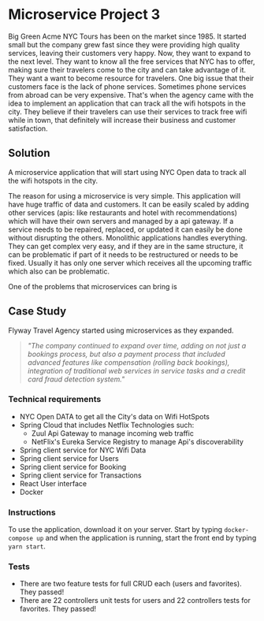 # Microservice Project 3

Big Green Acme NYC Tours has been on the market since 1985. It started small but the company grew fast since they were providing high quality services, leaving their customers very happy. Now, they want to expand to the next level. They want to know all the free services that NYC has to offer, making sure their travelers come to the city and can take advantage of it. They want a want to become resource for travelers. One big issue that their customers face is the lack of phone services. Sometimes phone services from abroad can be very expensive. That's when the agency came with the idea to implement an application that can track all the wifi hotspots in the city. They believe if their travelers can use their services to track free wifi while in town, that definitely will increase their business and customer satisfaction. 

## Solution 

A microservice application that will start using NYC Open data to track all the wifi hotspots in the city. 

The reason for using a microservice is very simple. This application will have huge traffic of data and customers. It can be easily scaled by adding other services (apis: like restaurants and hotel with recommendations) which will have their own servers and managed by a api gateway. If a service needs to be repaired, replaced, or updated it can easily be done without disrupting the others. Monolithic applications handles everything. They can get complex very easy, and if they are in the same structure, it can be problematic if part of it needs to be restructured or needs to be fixed. Usually it has only one server which receives all the upcoming traffic which also can be problematic. 

One of the problems that microservices can bring is

## Case Study

Flyway Travel Agency started using microservices as they expanded. 

> _"The company continued to expand over time, adding on not just a bookings process, but also a payment process that included advanced features like compensation (rolling back bookings), integration of traditional web services in service tasks and a credit card fraud detection system."_


### Technical requirements

* NYC Open DATA to get all the City's data on Wifi HotSpots
* Spring Cloud that includes Netflix Technologies such:
    * Zuul Api Gateway to manage incoming web traffic
    * NetFlix's Eureka Service Registry to manage Api's discoverability 
* Spring client service for NYC Wifi Data
* Spring client service for Users
* Spring client service for Booking
* Spring client service for Transactions 
* React User interface
* Docker


### Instructions 

To use the application, download it on your server. Start by typing `docker-compose up` and when the application is running, start the front end by typing `yarn start`.

### Tests 

* There are two feature tests for full CRUD each (users and favorites). They passed! 
* There are 22 controllers unit tests for users and 22 controllers tests for favorites. They passed!

